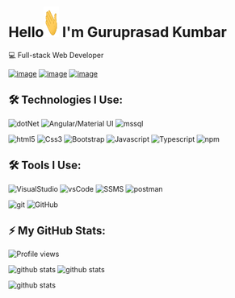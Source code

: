 <h1>Hello<img src="https://raw.githubusercontent.com/ABSphreak/ABSphreak/master/gifs/Hi.gif" width="30px" height="60px"> I'm Guruprasad Kumbar</h1>

💻 Full-stack Web Developer

[![image](https://img.shields.io/badge/Guruprasad_Kumbar-333?style=flat&logo=github&logoColor=white&link=https://github.com/Guruprasad489)](https://github.com/Guruprasad489)
[![image](https://img.shields.io/badge/guruprasadk.dev@gmail.com-D14836?style=flat&logo=gmail&logoColor=white&link=mailto:guruprasadk.dev@gmail.com)](mailto:guruprasadk.dev@gmail.com)
[![image](https://img.shields.io/badge/Guruprasad489-1DA1F2?style=flat&logo=twitter&logoColor=white&link=https://twitter.com/Guruprasad489)](https://twitter.com/Guruprasad489)

## 🛠️ Technologies I Use:

<p>
<img alt="dotNet" src="https://img.shields.io/badge/.NET-563D7C?style=flat&logo=dotnet&logoColor=white"  height="25px"/> 
<img alt="Angular/Material UI" src="https://img.shields.io/badge/Angular/Material--UI-0081CB?style=flat&logo=angular&logoColor=white" height="25px"/> 
<img alt="mssql" src="https://img.shields.io/badge/MS_SQL-333?style=flat&logo=sql&logoColor=white" height="25px"/> 
</p>
<p>
<img alt="html5" src="https://img.shields.io/badge/HTML5-E34F26?style=flat&logo=html5&logoColor=white" height="25px"/> 
<img alt="Css3" src="https://img.shields.io/badge/CSS3-1572B6?style=flat&logo=css3&logoColor=white" height="25px"/> 
<img alt="Bootstrap" src="https://img.shields.io/badge/Bootstrap-563D7C?style=flat&logo=bootstrap&logoColor=white" height="25px"/> 
<img alt="Javascript" src="https://img.shields.io/badge/JavaScript-323330?style=flat&logo=javascript&logoColor=F7DF1E"  height="25px"/> 
<img alt="Typescript" src="https://img.shields.io/badge/TypeScript-333?style=flat&logo=typescript&logoColor=007acc"  height="25px"/> 
<!-- <img alt="Nodejs" src="https://img.shields.io/badge/-Nodejs-43853d?style=flat&logo=Node.js&logoColor=white"  height="25px"/> -->  
<img alt="npm" src="https://img.shields.io/badge/NPM-%23000000.svg?style=flat&logo=npm&logoColor=white" height="25px"/> 
</p>


## 🛠️ Tools I Use:

<p>
 <img alt="VisualStudio" src="https://img.shields.io/badge/-Visual_Studio-white?style=flat&logo=VisualStudio&logoColor=563D7C" height="25px"/>
 <img alt="vsCode" src="https://img.shields.io/badge/-VS_Code-white?style=flat&logo=visualstudiocode&logoColor=0081CB" height="25px"/>
 <img alt="SSMS" src="https://img.shields.io/badge/-SSMS-FFFF00?style=flat&logo=mssql&logoColor=FFFF00" height="25px"/>
 <img alt="postman" src="https://img.shields.io/badge/-Postman-F05032?style=flat&logo=postman&logoColor=white" height="25px"/>
</p>
<p>
 <img alt="git" src="https://img.shields.io/badge/-Git-F05032?style=flat&logo=git&logoColor=white" height="25px"/>
 <img alt="GitHub" src="https://img.shields.io/badge/-GitHub-333?style=flat&logo=github&logoColor=white" height="25px"/>
</p>


## ⚡ My GitHub Stats:

![Profile views](https://komarev.com/ghpvc/?username=Guruprasad489&label=PROFILE+VIEWS&style=flat&color=04AA6D)

![github stats](https://github-readme-stats.vercel.app/api/top-langs/?username=Guruprasad489)
![github stats](https://github-readme-stats.vercel.app/api?username=Guruprasad489&show_icons=true&hide_border=true) 

![github stats](https://github-profile-summary-cards.vercel.app/api/cards/profile-details?username=Guruprasad489&theme=vue)

<!-- <img src="https://github-readme-stats.vercel.app/api?username=Guruprasad489&&show_icons=true&title_color=ffffff&icon_color=bb2acf&text_color=daf7dc&bg_color=151515"> -->

<!-- ![github stats](https://github-readme-streak-stats.herokuapp.com/?user=Guruprasad489&show_icons=true&hide_border=true)
 -->
<!-- ![github stats](https://activity-graph.herokuapp.com/graph?username=Guruprasad489&theme=minimal) -->

